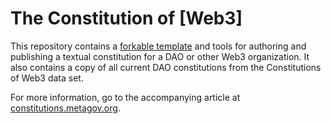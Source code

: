 # The Constitution of [Web3]

This repository contains a [forkable template](https://raw.githubusercontent.com/metagov/constitution-template/main/constitution.md) and tools for authoring and publishing a textual constitution for a DAO or other Web3 organization. It also contains a copy of all current DAO constitutions from the Constitutions of Web3 data set.

For more information, go to the accompanying article at [constitutions.metagov.org](https://constitutions.metagov.org).
